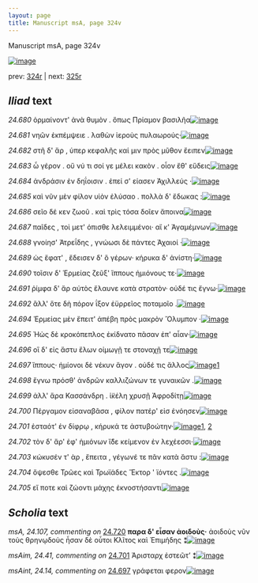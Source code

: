 ```yaml
---
layout: page
title: Manuscript msA, page 324v
---
```


Manuscript msA, page 324v

[![image](http://www.homermultitext.org/iipsrv?OBJ=IIP,1.0&FIF=/project/homer/pyramidal/deepzoom/hmt/vaimg/2017a/VA324VN_0826.tif&WID=100&CVT=JPEG)](http://www.homermultitext.org/ict2/?urn=urn:cite2:hmt:vaimg.2017a:VA324VN_0826)

prev:  [324r](../324r/) | next:  [325r](../325r/)

## *Iliad* text

*24.680* <a id="24.680"/> ὁρμαίνοντ' ἀνὰ θυμὸν . ὅπως Πρίαμον βασιλῆα[![image](http://www.homermultitext.org/iipsrv?OBJ=IIP,1.0&FIF=/project/homer/pyramidal/deepzoom/hmt/vaimg/2017a/VA324VN_0826.tif&RGN=0.483,0.22,0.415,0.027&WID=1000&CVT=JPEG)](http://www.homermultitext.org/ict2/?urn=urn:cite2:hmt:vaimg.2017a:VA324VN_0826@0.483,0.22,0.415,0.027)

*24.681* <a id="24.681"/> νηῶν ἐκπέμψειε . λαθὼν ἱεροὺς πυλαωρούς·[![image](http://www.homermultitext.org/iipsrv?OBJ=IIP,1.0&FIF=/project/homer/pyramidal/deepzoom/hmt/vaimg/2017a/VA324VN_0826.tif&RGN=0.483,0.2387,0.398,0.027&WID=1000&CVT=JPEG)](http://www.homermultitext.org/ict2/?urn=urn:cite2:hmt:vaimg.2017a:VA324VN_0826@0.483,0.2387,0.398,0.027)

*24.682* <a id="24.682"/> στῆ δ' ἄρ , ὑπερ κεφαλῆς καί μιν πρὸς μῦθον ἔειπεν[![image](http://www.homermultitext.org/iipsrv?OBJ=IIP,1.0&FIF=/project/homer/pyramidal/deepzoom/hmt/vaimg/2017a/VA324VN_0826.tif&RGN=0.482,0.2568,0.424,0.0293&WID=1000&CVT=JPEG)](http://www.homermultitext.org/ict2/?urn=urn:cite2:hmt:vaimg.2017a:VA324VN_0826@0.482,0.2568,0.424,0.0293)

*24.683* <a id="24.683"/> ὦ γέρον . οὔ νύ τι σοί γε μέλει κακὸν . οἷον ἔθ' εὕδεις[![image](http://www.homermultitext.org/iipsrv?OBJ=IIP,1.0&FIF=/project/homer/pyramidal/deepzoom/hmt/vaimg/2017a/VA324VN_0826.tif&RGN=0.466,0.2748,0.433,0.0315&WID=1000&CVT=JPEG)](http://www.homermultitext.org/ict2/?urn=urn:cite2:hmt:vaimg.2017a:VA324VN_0826@0.466,0.2748,0.433,0.0315)

*24.684* <a id="24.684"/> ἀνδράσιν ἐν δηΐοισιν . ἐπεί σ' είασεν Ἀχιλλεύς ·[![image](http://www.homermultitext.org/iipsrv?OBJ=IIP,1.0&FIF=/project/homer/pyramidal/deepzoom/hmt/vaimg/2017a/VA324VN_0826.tif&RGN=0.485,0.2973,0.407,0.0263&WID=1000&CVT=JPEG)](http://www.homermultitext.org/ict2/?urn=urn:cite2:hmt:vaimg.2017a:VA324VN_0826@0.485,0.2973,0.407,0.0263)

*24.685* <a id="24.685"/> καὶ νῦν μὲν φίλον υἱὸν ἐλύσαο . πολλὰ δ' ἔδωκας :[![image](http://www.homermultitext.org/iipsrv?OBJ=IIP,1.0&FIF=/project/homer/pyramidal/deepzoom/hmt/vaimg/2017a/VA324VN_0826.tif&RGN=0.485,0.3168,0.411,0.0263&WID=1000&CVT=JPEG)](http://www.homermultitext.org/ict2/?urn=urn:cite2:hmt:vaimg.2017a:VA324VN_0826@0.485,0.3168,0.411,0.0263)

*24.686* <a id="24.686"/> σεῖο δέ κεν ζωοῦ . καὶ τρὶς τόσα δοῖεν ἄποινα[![image](http://www.homermultitext.org/iipsrv?OBJ=IIP,1.0&FIF=/project/homer/pyramidal/deepzoom/hmt/vaimg/2017a/VA324VN_0826.tif&RGN=0.482,0.3318,0.411,0.0278&WID=1000&CVT=JPEG)](http://www.homermultitext.org/ict2/?urn=urn:cite2:hmt:vaimg.2017a:VA324VN_0826@0.482,0.3318,0.411,0.0278)

*24.687* <a id="24.687"/> παῖδες , τοὶ μετ' όπισθε λελειμμένοι· αἴ κ' Ἀγαμέμνων[![image](http://www.homermultitext.org/iipsrv?OBJ=IIP,1.0&FIF=/project/homer/pyramidal/deepzoom/hmt/vaimg/2017a/VA324VN_0826.tif&RGN=0.482,0.3544,0.417,0.024&WID=1000&CVT=JPEG)](http://www.homermultitext.org/ict2/?urn=urn:cite2:hmt:vaimg.2017a:VA324VN_0826@0.482,0.3544,0.417,0.024)

*24.688* <a id="24.688"/> γνοίησ' Ἀτρεΐδης , γνώωσι δὲ πάντες Ἀχαιοί ·[![image](http://www.homermultitext.org/iipsrv?OBJ=IIP,1.0&FIF=/project/homer/pyramidal/deepzoom/hmt/vaimg/2017a/VA324VN_0826.tif&RGN=0.48,0.3716,0.366,0.027&WID=1000&CVT=JPEG)](http://www.homermultitext.org/ict2/?urn=urn:cite2:hmt:vaimg.2017a:VA324VN_0826@0.48,0.3716,0.366,0.027)

*24.689* <a id="24.689"/> ὡς ἔφατ' , ἔδεισεν δ' ὃ γέρων· κήρυκα δ' ἀνίστη·[![image](http://www.homermultitext.org/iipsrv?OBJ=IIP,1.0&FIF=/project/homer/pyramidal/deepzoom/hmt/vaimg/2017a/VA324VN_0826.tif&RGN=0.462,0.3889,0.412,0.027&WID=1000&CVT=JPEG)](http://www.homermultitext.org/ict2/?urn=urn:cite2:hmt:vaimg.2017a:VA324VN_0826@0.462,0.3889,0.412,0.027)

*24.690* <a id="24.690"/> τοῖσιν δ' Ἑρμείας ζεῦξ' ἵππους ἡμιόνους τε·[![image](http://www.homermultitext.org/iipsrv?OBJ=IIP,1.0&FIF=/project/homer/pyramidal/deepzoom/hmt/vaimg/2017a/VA324VN_0826.tif&RGN=0.476,0.4092,0.371,0.0248&WID=1000&CVT=JPEG)](http://www.homermultitext.org/ict2/?urn=urn:cite2:hmt:vaimg.2017a:VA324VN_0826@0.476,0.4092,0.371,0.0248)

*24.691* <a id="24.691"/> ῥίμφα δ' ἄρ αὐτὸς ἔλαυνε κατὰ στρατὸν· οὐδέ τις ἔγνω·[![image](http://www.homermultitext.org/iipsrv?OBJ=IIP,1.0&FIF=/project/homer/pyramidal/deepzoom/hmt/vaimg/2017a/VA324VN_0826.tif&RGN=0.475,0.4294,0.436,0.0248&WID=1000&CVT=JPEG)](http://www.homermultitext.org/ict2/?urn=urn:cite2:hmt:vaimg.2017a:VA324VN_0826@0.475,0.4294,0.436,0.0248)

*24.692* <a id="24.692"/> ἂλλ' ὅτε δὴ πόρον ΐξον ἐϋρρεῖος ποταμοῖο .[![image](http://www.homermultitext.org/iipsrv?OBJ=IIP,1.0&FIF=/project/homer/pyramidal/deepzoom/hmt/vaimg/2017a/VA324VN_0826.tif&RGN=0.481,0.467,0.416,0.0248&WID=1000&CVT=JPEG)](http://www.homermultitext.org/ict2/?urn=urn:cite2:hmt:vaimg.2017a:VA324VN_0826@0.481,0.467,0.416,0.0248)

*24.694* <a id="24.694"/> Ἑρμείας μὲν ἔπειτ' ἀπέβη πρὸς μακρὸν Ὄλυμπον ·[![image](http://www.homermultitext.org/iipsrv?OBJ=IIP,1.0&FIF=/project/homer/pyramidal/deepzoom/hmt/vaimg/2017a/VA324VN_0826.tif&RGN=0.476,0.5,0.416,0.0278&WID=1000&CVT=JPEG)](http://www.homermultitext.org/ict2/?urn=urn:cite2:hmt:vaimg.2017a:VA324VN_0826@0.476,0.5,0.416,0.0278)

*24.695* <a id="24.695"/> Ἠὼς δὲ κροκόπεπλος ἐκίδνατο πᾶσαν ἐπ' αἶαν·[![image](http://www.homermultitext.org/iipsrv?OBJ=IIP,1.0&FIF=/project/homer/pyramidal/deepzoom/hmt/vaimg/2017a/VA324VN_0826.tif&RGN=0.476,0.518,0.416,0.0278&WID=1000&CVT=JPEG)](http://www.homermultitext.org/ict2/?urn=urn:cite2:hmt:vaimg.2017a:VA324VN_0826@0.476,0.518,0.416,0.0278)

*24.696* <a id="24.696"/> οἳ δ' εἰς ἄστυ ἔλων οἰμωγῇ τε στοναχῇ τε[![image](http://www.homermultitext.org/iipsrv?OBJ=IIP,1.0&FIF=/project/homer/pyramidal/deepzoom/hmt/vaimg/2017a/VA324VN_0826.tif&RGN=0.475,0.539,0.416,0.0278&WID=1000&CVT=JPEG)](http://www.homermultitext.org/ict2/?urn=urn:cite2:hmt:vaimg.2017a:VA324VN_0826@0.475,0.539,0.416,0.0278)

*24.697* <a id="24.697"/> ἵππους· ἡμίονοι δὲ νέκυν ἄγον . οὐδέ τις ἄλλος[![image](http://www.homermultitext.org/iipsrv?OBJ=IIP,1.0&FIF=/project/homer/pyramidal/deepzoom/hmt/vaimg/2017a/VA324VN_0826.tif&RGN=0.486,0.5233,0.373,0.0263&WID=1000&CVT=JPEG)](http://www.homermultitext.org/ict2/?urn=urn:cite2:hmt:vaimg.2017a:VA324VN_0826@0.486,0.5233,0.373,0.0263)[1](#msAint_24.14)

*24.698* <a id="24.698"/> ἔγνω πρόσθ' ἀνδρῶν καλλιζώνων τε γυναικῶν .[![image](http://www.homermultitext.org/iipsrv?OBJ=IIP,1.0&FIF=/project/homer/pyramidal/deepzoom/hmt/vaimg/2017a/VA324VN_0826.tif&RGN=0.476,0.539,0.408,0.027&WID=1000&CVT=JPEG)](http://www.homermultitext.org/ict2/?urn=urn:cite2:hmt:vaimg.2017a:VA324VN_0826@0.476,0.539,0.408,0.027)

*24.699* <a id="24.699"/> ἀλλ' ἄρα Κασσάνδρη . ἱ̈κέλη χρυσῇ Ἀφροδίτῃ[![image](http://www.homermultitext.org/iipsrv?OBJ=IIP,1.0&FIF=/project/homer/pyramidal/deepzoom/hmt/vaimg/2017a/VA324VN_0826.tif&RGN=0.476,0.5593,0.412,0.027&WID=1000&CVT=JPEG)](http://www.homermultitext.org/ict2/?urn=urn:cite2:hmt:vaimg.2017a:VA324VN_0826@0.476,0.5593,0.412,0.027)

*24.700* <a id="24.700"/> Πέργαμον εἰσαναβᾶσα , φίλον πατέρ' εἰσ ἐνόησεν[![image](http://www.homermultitext.org/iipsrv?OBJ=IIP,1.0&FIF=/project/homer/pyramidal/deepzoom/hmt/vaimg/2017a/VA324VN_0826.tif&RGN=0.473,0.5781,0.421,0.0248&WID=1000&CVT=JPEG)](http://www.homermultitext.org/ict2/?urn=urn:cite2:hmt:vaimg.2017a:VA324VN_0826@0.473,0.5781,0.421,0.0248)

*24.701* <a id="24.701"/> ἑσταότ' ἐν δίφρῳ , κήρυκά τε ἀστυβοώτην·[![image](http://www.homermultitext.org/iipsrv?OBJ=IIP,1.0&FIF=/project/homer/pyramidal/deepzoom/hmt/vaimg/2017a/VA324VN_0826.tif&RGN=0.475,0.5968,0.383,0.0225&WID=1000&CVT=JPEG)](http://www.homermultitext.org/ict2/?urn=urn:cite2:hmt:vaimg.2017a:VA324VN_0826@0.475,0.5968,0.383,0.0225)[1](#msAim_24.41), [2](#msA_24.101b)

*24.702* <a id="24.702"/> τὸν δ' ἄρ' ἐφ' ἡμιόνων ἴ̈δε κείμενον ἐν λεχέεσσι·[![image](http://www.homermultitext.org/iipsrv?OBJ=IIP,1.0&FIF=/project/homer/pyramidal/deepzoom/hmt/vaimg/2017a/VA324VN_0826.tif&RGN=0.476,0.6156,0.405,0.0225&WID=1000&CVT=JPEG)](http://www.homermultitext.org/ict2/?urn=urn:cite2:hmt:vaimg.2017a:VA324VN_0826@0.476,0.6156,0.405,0.0225)

*24.703* <a id="24.703"/> κώκυσέν τ' ὰρ , ἔπειτα , γέγωνέ τε πᾶν κατὰ ἄστυ :[![image](http://www.homermultitext.org/iipsrv?OBJ=IIP,1.0&FIF=/project/homer/pyramidal/deepzoom/hmt/vaimg/2017a/VA324VN_0826.tif&RGN=0.478,0.6344,0.41,0.0225&WID=1000&CVT=JPEG)](http://www.homermultitext.org/ict2/?urn=urn:cite2:hmt:vaimg.2017a:VA324VN_0826@0.478,0.6344,0.41,0.0225)

*24.704* <a id="24.704"/> ὄψεσθε Τρῶες καὶ Τρωϊάδες Ἕκτορ ' ϊόντες .[![image](http://www.homermultitext.org/iipsrv?OBJ=IIP,1.0&FIF=/project/homer/pyramidal/deepzoom/hmt/vaimg/2017a/VA324VN_0826.tif&RGN=0.452,0.6509,0.404,0.027&WID=1000&CVT=JPEG)](http://www.homermultitext.org/ict2/?urn=urn:cite2:hmt:vaimg.2017a:VA324VN_0826@0.452,0.6509,0.404,0.027)

*24.705* <a id="24.705"/> εἴ ποτε καὶ ζώοντι μάχης ἐκνοστήσαντι[![image](http://www.homermultitext.org/iipsrv?OBJ=IIP,1.0&FIF=/project/homer/pyramidal/deepzoom/hmt/vaimg/2017a/VA324VN_0826.tif&RGN=0.467,0.6704,0.404,0.027&WID=1000&CVT=JPEG)](http://www.homermultitext.org/ict2/?urn=urn:cite2:hmt:vaimg.2017a:VA324VN_0826@0.467,0.6704,0.404,0.027)

## *Scholia* text

*msA, 24.107, commenting on* [24.720](#24.720)  <a id="msA_24.107"/> **παρα δ' εἶσαν ἀοιδοὺς·** ἀοιδοὺς νῦν τοὺς θρηνῳδοὺς ἦσαν δὲ οὗτοι Κλῖτος καὶ Ἐπιμήδης ⁑[![image](http://www.homermultitext.org/iipsrv?OBJ=IIP,1.0&FIF=/project/homer/pyramidal/deepzoom/hmt/vaimg/2017a/VA324VN_0826.tif&RGN=0.2211,0.5871,0.2003,0.03112&WID=1000&CVT=JPEG)](http://www.homermultitext.org/ict2/?urn=urn:cite2:hmt:vaimg.2017a:VA324VN_0826@0.2211,0.5871,0.2003,0.03112)

*msAim, 24.41, commenting on* [24.701](#24.701)  <a id="msAim_24.41"/> Ἀρισταρχ ἑστεῶτ’ ⁑[![image](http://www.homermultitext.org/iipsrv?OBJ=IIP,1.0&FIF=/project/homer/pyramidal/deepzoom/hmt/vaimg/2017a/VA324VN_0826.tif&RGN=0.432,0.5976,0.045,0.0323&WID=1000&CVT=JPEG)](http://www.homermultitext.org/ict2/?urn=urn:cite2:hmt:vaimg.2017a:VA324VN_0826@0.432,0.5976,0.045,0.0323)

*msAint, 24.14, commenting on* [24.697](#24.697)  <a id="msAint_24.14"/> γράφεται φερον[![image](http://www.homermultitext.org/iipsrv?OBJ=IIP,1.0&FIF=/project/homer/pyramidal/deepzoom/hmt/vaimg/2017a/VA324VN_0826.tif&RGN=0.87,0.5135,0.05,0.042&WID=1000&CVT=JPEG)](http://www.homermultitext.org/ict2/?urn=urn:cite2:hmt:vaimg.2017a:VA324VN_0826@0.87,0.5135,0.05,0.042)